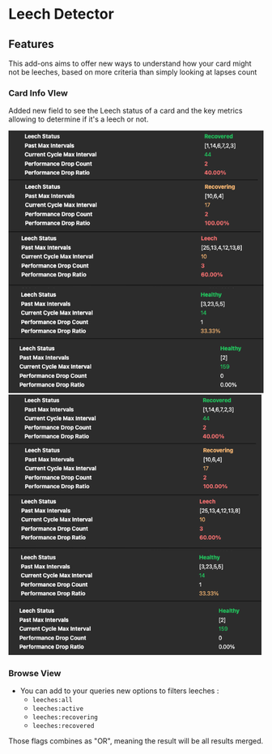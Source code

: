 # Leech Detector

## Features
This add-ons aims to offer new ways to understand how your card might not be leeches, based on more criteria than simply looking at lapses count

### Card Info VIew

Added new field to see the Leech status of a card and the key metrics allowing to determine if it's a leech or not.

![Card Info View, New Leech Metrics](https://github.com/JSchoreels/anki-addon-leechdetector/blob/main/images/card_info_view.png?raw=true)
<img src="https://github.com/JSchoreels/anki-addon-leechdetector/blob/main/images/card_info_view.png?raw=true" alt="Card Info View, New Leech Metrics" width="500" />

### Browse View

- You can add to your queries new options to filters leeches :
  - `leeches:all`
  - `leeches:active`
  - `leeches:recovering`
  - `leeches:recovered`

Those flags combines as "OR", meaning the result will be all results merged.
